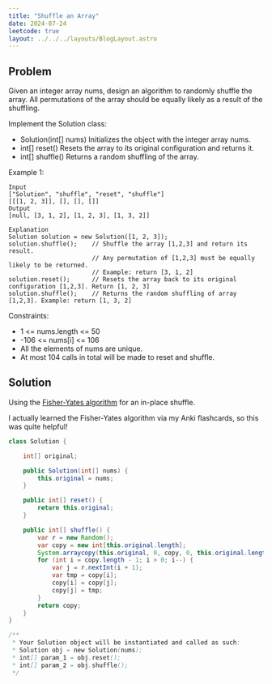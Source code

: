 ```yaml
---
title: "Shuffle an Array"
date: 2024-07-24
leetcode: true
layout: ../../../layouts/BlogLayout.astro
---
```


## Problem

Given an integer array nums, design an algorithm to randomly shuffle the array. All permutations of the array should be equally likely as a result of the shuffling.

Implement the Solution class:

- Solution(int[] nums) Initializes the object with the integer array nums.
- int[] reset() Resets the array to its original configuration and returns it.
- int[] shuffle() Returns a random shuffling of the array.

Example 1:

```text
Input
["Solution", "shuffle", "reset", "shuffle"]
[[[1, 2, 3]], [], [], []]
Output
[null, [3, 1, 2], [1, 2, 3], [1, 3, 2]]

Explanation
Solution solution = new Solution([1, 2, 3]);
solution.shuffle();    // Shuffle the array [1,2,3] and return its result.
                       // Any permutation of [1,2,3] must be equally likely to be returned.
                       // Example: return [3, 1, 2]
solution.reset();      // Resets the array back to its original configuration [1,2,3]. Return [1, 2, 3]
solution.shuffle();    // Returns the random shuffling of array [1,2,3]. Example: return [1, 3, 2]
```

Constraints:

- 1 <= nums.length <= 50
- -106 <= nums[i] <= 106
- All the elements of nums are unique.
- At most 104 calls in total will be made to reset and shuffle.

## Solution

Using the [Fisher-Yates algorithm](https://en.wikipedia.org/wiki/Fisher%E2%80%93Yates_shuffle) for an in-place shuffle.

I actually learned the Fisher-Yates algorithm via my Anki flashcards, so this was quite helpful!

```java
class Solution {

    int[] original;

    public Solution(int[] nums) {
        this.original = nums;
    }

    public int[] reset() {
        return this.original;
    }

    public int[] shuffle() {
        var r = new Random();
        var copy = new int[this.original.length];
        System.arraycopy(this.original, 0, copy, 0, this.original.length);
        for (int i = copy.length - 1; i > 0; i--) {
            var j = r.nextInt(i + 1);
            var tmp = copy[i];
            copy[i] = copy[j];
            copy[j] = tmp;
        }
        return copy;
    }
}

/**
 * Your Solution object will be instantiated and called as such:
 * Solution obj = new Solution(nums);
 * int[] param_1 = obj.reset();
 * int[] param_2 = obj.shuffle();
 */
```
